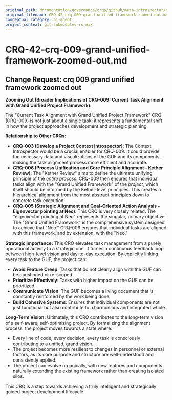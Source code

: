 ```yaml
---
original_path: documentation/governance/crqs/github/meta-introspector/git-submodules-rs-nix/docs/crq_standardized/CRQ-42-crq-009-grand-unified-framework-zoomed-out.md
original_filename: CRQ-42-crq-009-grand-unified-framework-zoomed-out.md
conceptual_category: ai-agent
project_context: git-submodules-rs-nix
---
```


# CRQ-42-crq-009-grand-unified-framework-zoomed-out.md

## Change Request: crq 009 grand unified framework zoomed out
**Zooming Out (Broader Implications of CRQ-009: Current Task Alignment with Grand Unified Project Framework):**

The "Current Task Alignment with Grand Unified Project Framework" CRQ (CRQ-009) is not just about a single task; it represents a fundamental shift in how the project approaches development and strategic planning.

**Relationship to Other CRQs:**
*   **CRQ-003 (Develop a Project Context Introspector)**: The Context Introspector would be a crucial enabler for CRQ-009. It could provide the necessary data and visualizations of the GUF and its components, making the task alignment process more efficient and accurate.
*   **CRQ-006 (Process Unification and Core Principle Alignment - Kether Review)**: The "Kether Review" aims to define the ultimate unifying principle of the *entire process*. CRQ-009 then ensures that individual tasks align with the "Grand Unified Framework" of the *project*, which itself should be informed by the Kether-level principles. This creates a hierarchical alignment from the most abstract principles down to concrete task execution.
*   **CRQ-005 (Strategic Alignment and Goal-Oriented Action Analysis - Eigenvector pointing at Neo)**: This CRQ is very closely related. The "eigenvector pointing at Neo" represents the singular, primary objective. The "Grand Unified Framework" is the comprehensive system designed to achieve that "Neo." CRQ-009 ensures that individual tasks are aligned with this framework, and by extension, with the "Neo."

**Strategic Importance:**
This CRQ elevates task management from a purely operational activity to a strategic one. It forces a continuous feedback loop between high-level vision and day-to-day execution. By explicitly linking every task to the GUF, the project can:
*   **Avoid Feature Creep**: Tasks that do not clearly align with the GUF can be questioned or re-scoped.
*   **Prioritize Effectively**: Tasks with higher impact on the GUF can be prioritized.
*   **Communicate Vision**: The GUF becomes a living document that is constantly reinforced by the work being done.
*   **Build Cohesive Systems**: Ensures that individual components are not just functional but also contribute to a harmonious and integrated whole.

**Long-Term Vision:**
Ultimately, this CRQ contributes to the long-term vision of a self-aware, self-optimizing project. By formalizing the alignment process, the project moves towards a state where:
*   Every line of code, every decision, every task is consciously contributing to a unified, grand vision.
*   The project becomes more resilient to changes in personnel or external factors, as its core purpose and structure are well-understood and consistently applied.
*   The project can evolve organically, with new features and components naturally extending the existing framework rather than creating isolated silos.

This CRQ is a step towards achieving a truly intelligent and strategically guided project development lifecycle.
